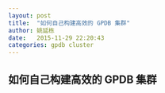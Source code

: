 ```yaml
---
layout: post
title:  "如何自己构建高效的 GPDB 集群"
author: 姚延栋
date:   2015-11-29 22:20:43
categories: gpdb cluster
---
```


## 如何自己构建高效的 GPDB 集群

[详情请见Pivotal工程师blog]: https://blog.pivotal.io/big-data-pivotal/features/how-to-build-a-hardware-cluster-for-pivotal-greenplum-database
